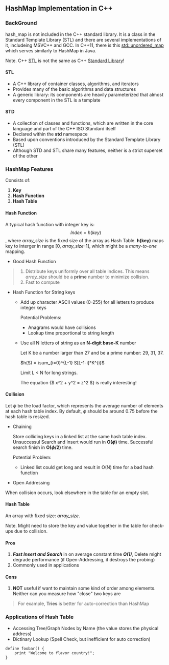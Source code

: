 
HashMap Implementation in C++ 
------------

### BackGround
hash_map is not included in the C++ standard library. It is a class in
the Standard Template Library (STL) and there are several implementations of it,
includeing MSVC++ and GCC. In C++11, there is this [std::unordered_map][1] which
serves similarly to HashMap in Java.

Note. C++ [STL][2] is not the same as C++ [Standard Library][3]! 

#### STL

* A C++ library of container classes, algorithms, and iterators
* Provides many of the basic algorithms and data structures 
* A generic library: its components are heavily parameterized that almost every component in the STL 
 is a template

#### STD

* A collection of classes and functions, which are written in the core language and part of the C++ ISO Standard itself
* Declared within the **std** namespace
* Based upon conventions introduced by the Standard Template Library (STL)
* Although STD and STL share many features, neither is a strict superset of the other

### HashMap Features

Consists of:

1. **Key**
2. **Hash Function**
3. **Hash Table**

#### Hash Function

A typical hash function with integer key is:
$$Index = h(key)%array_size$$, where *array_size* is the fixed size of the array as Hash Table.
**h(key)** maps key to interger in range [0, *array_size*-1], which might be 
a *many-to-one* mapping. 

* Good Hash Function

> 1. Distribute keys uniformly over all table indices. This means *array_size* should 
be a **prime** number to minimize collision.
> 2. Fast to compute

* Hash Function for String keys

	- Add up character ASCII values (0-255) for all letters to produce integer keys

		Potential Problems:
		* Anagrams would have collisions
		* Lookup time proportional to string length
		
	- Use all N letters of string as an **N-digit base-K** number

		Let K be a number larger than 27 and be a prime number: 29, 31, 37.
		
		$h(S) = \sum_{i=0}^{L-1} S[L-1-i]*K^{i}$
		
		Limit L < N for long strings.
		
		The equation {$ x^2 + y^2 = z^2 $} is really interesting!

#### Collision

Let $\phi$ be the load factor, which represents the average number of elements at each
hash table index. By default, $\phi$ should be around 0.75 before the hash table is 
resized.

- Chaining

	Store colliding keys in a linked list at the same hash table index. Unsuccessul Search
	and Insert would run in **O($\phi$)** time. Successful search finish in **O($\phi$/2)** time.
	
	Potential Problem:
	
	* Linked list could get long and result in O(N) time for a bad hash function

- Open Addressing

When collision occurs, look elsewhere in the table for an empty slot.




#### Hash Table

An array with fixed size: *array_size*. 

Note. Might need to store the key and value together in the table for check-ups due to collision.







#### Pros

1. ***Fast Insert and Search*** in on average constant time ***O(1)***, Delete might degrade performance (if Open-Addressing, it destroys the probing)
2. Commonly used in applications


#### Cons

1. **NOT** useful if want to maintain some kind of order among elements. Neither can you measure how "close" two keys are
> For example, **Tries** is better for auto-correction than HashMap 
 

### Applications of Hash Table

* Accessing Tree/Graph Nodes by Name (the value stores the physical address)
* Dictinary Lookup (Spell Check, but inefficient for auto correction)



~~~
define foobar() {
    print "Welcome to flavor country!";
}
~~~

[1]: http://www.cplusplus.com/reference/unordered_set/unordered_set/
[2]: http://www.sgi.com/tech/stl/stl_introduction.html
[3]: http://en.wikipedia.org/wiki/C++_Standard_Library

